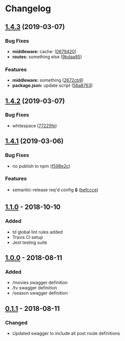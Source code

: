 # Changelog

## [1.4.3](https://github.com/tomdaniels/plex-requests-api/compare/v1.4.2...v1.4.3) (2019-03-07)


### Bug Fixes

* **middleware:** cache: ([0679420](https://github.com/tomdaniels/plex-requests-api/commit/0679420))
* **routes:** something else ([9bdaa85](https://github.com/tomdaniels/plex-requests-api/commit/9bdaa85))


### Features

* **middleware:** something ([2672cb9](https://github.com/tomdaniels/plex-requests-api/commit/2672cb9))
* **package.json:** update script ([56a8763](https://github.com/tomdaniels/plex-requests-api/commit/56a8763))

## [1.4.2](https://github.com/tomdaniels/plex-requests-api/compare/v1.4.1...v1.4.2) (2019-03-07)


### Bug Fixes

* whitespace ([77225fe](https://github.com/tomdaniels/plex-requests-api/commit/77225fe))

## [1.4.1](https://github.com/tomdaniels/plex-requests-api/compare/v1.4.0...v1.4.1) (2019-03-06)


### Bug Fixes

* no publish to npm ([f598e2c](https://github.com/tomdaniels/plex-requests-api/commit/f598e2c))


### Features

* semantic-release req'd config :lock: ([befccce](https://github.com/tomdaniels/plex-requests-api/commit/befccce))

## [1.1.0][] - 2018-10-10
### Added
- td global lint rules added
- Travis CI setup
- Jest testing suite

## [1.0.0][] - 2018-08-11
### Added
- /movies swagger definition
- /tv swagger definition
- /season swagger definition

## [0.1.1][] - 2018-08-11
### Changed
- Updated swagger to include all post route definitions


[Unreleased]: https://github.com/tomdaniels/plex-requests-api/compare/v1.4.1...HEAD
[1.4.1]: https://github.com/tomdaniels/plex-requests-api/compare/v1.1.0...v1.4.1
[1.1.0]: https://github.com/tomdaniels/plex-requests-api/compare/v1.0.0...v1.1.0
[1.0.0]: https://github.com/tomdaniels/plex-requests-api/compare/v0.1.1...v1.0.0
[0.1.1]: https://github.com/tomdaniels/plex-requests-api/tree/v0.1.1
